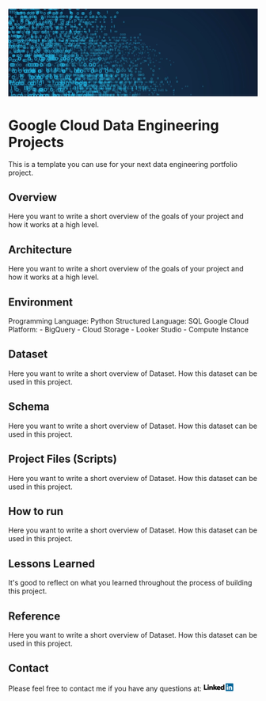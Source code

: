 ![Banner](https://github.com/Aazimindxb/AzimAnsari/blob/main/GCP-Data-Engineering-Projects/Blog_Banner.png)

# Google Cloud Data Engineering Projects
This is a template you can use for your next data engineering portfolio project.

## Overview

Here you want to write a short overview of the goals of your project and how it works at a high level.

## Architecture

Here you want to write a short overview of the goals of your project and how it works at a high level.

## Environment

Programming Language: Python
Structured Language: SQL
Google Cloud Platform:
    - BigQuery
    - Cloud Storage
    - Looker Studio
    - Compute Instance

## Dataset

Here you want to write a short overview of Dataset. How this dataset can be used in this project.

## Schema

Here you want to write a short overview of Dataset. How this dataset can be used in this project.

## Project Files (Scripts)

Here you want to write a short overview of Dataset. How this dataset can be used in this project.

## How to run

Here you want to write a short overview of Dataset. How this dataset can be used in this project.

## Lessons Learned

It's good to reflect on what you learned throughout the process of building this project.

## Reference

Here you want to write a short overview of Dataset. How this dataset can be used in this project.

## Contact

Please feel free to contact me if you have any questions at: <a href="https://ae.linkedin.com/in/aazim-ansari">
    <img src="https://github.com/Aazimindxb/AzimAnsari/blob/main/GCP-Data-Engineering-Projects/LinkedIn_Logo.png" alt="LinkedIn" width="60">
</a>
